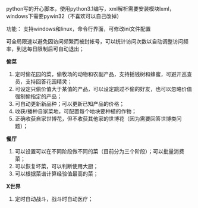 python写的开心脚本，使用python3.1编写，xml解析需要安装模块lxml，windows下需要pywin32（不喜欢可以自己改掉）

功能：
支持windows和linux，命令行界面，可修改ini文件配置

可全局限速以避免因访问频繁而被封帐号，可以统计访问次数以自动调整访问频率，到达每日限制后可自动退出；

**偷菜**
  1. 定时偷花园的菜，偷牧场的动物和农副产品，支持摇钱树和蜂蜜，可避开巡查员，支持回答花园精灵；
  1. 可设定只偷价值大于某值的产品，可以设定跳过不偷的好友，也可以忽略价值强制偷指定的产品；
  1. 可自动更新新品种；可以更新已知产品的价格；
  1. 收获/播种自家菜地，可配置每个地块要种植的作物；
  1. 正确收获自家世博花，但不收获其他家的世博花（因为需要回答世博类问题）；

**餐厅**
  1. 可以设置可以在不同阶段做不同的菜（目前分为三个阶段）；可以批量消费菜；
  1. 可以恢复坏菜，可以判断使用大厨；
  1. 可以根据菜谱计算经验值最高的菜；

**X世界**
  1. 定时自动战斗，战斗时自动医疗；